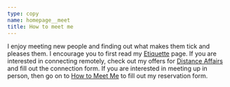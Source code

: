 ```yaml
---
type: copy
name: homepage__meet
title: How to meet me
---
```

I enjoy meeting new people and finding out what makes them tick and pleases them. I encourage you to first read my [Etiquette](/etiquette) page. If you are interested in connecting remotely, check out my offers for [Distance Affairs](/remote) and fill out the connection form. If you are interested in meeting up in person, then go on to [How to Meet Me](/meet) to fill out my reservation form.
